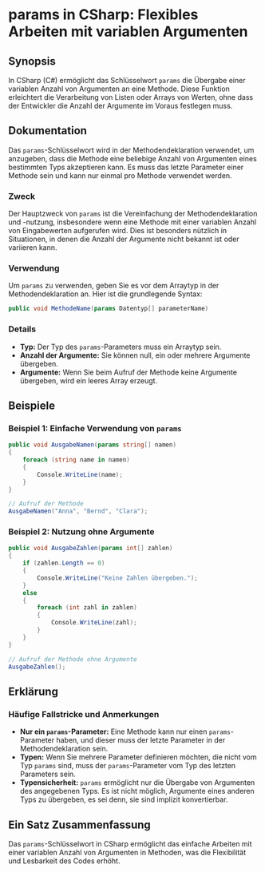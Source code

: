 <!--
Meta Description: # params in CSharp: Flexibles Arbeiten mit variablen Argumenten ## Synopsis In CSharp (C#) ermöglicht das Schlüsselwort `params` die Übergabe einer va...
Meta Keywords: params, der, die, von, methode
-->

# params in CSharp: Flexibles Arbeiten mit variablen Argumenten

## Synopsis
In CSharp (C#) ermöglicht das Schlüsselwort `params` die Übergabe einer variablen Anzahl von Argumenten an eine Methode. Diese Funktion erleichtert die Verarbeitung von Listen oder Arrays von Werten, ohne dass der Entwickler die Anzahl der Argumente im Voraus festlegen muss.

## Dokumentation
Das `params`-Schlüsselwort wird in der Methodendeklaration verwendet, um anzugeben, dass die Methode eine beliebige Anzahl von Argumenten eines bestimmten Typs akzeptieren kann. Es muss das letzte Parameter einer Methode sein und kann nur einmal pro Methode verwendet werden.

### Zweck
Der Hauptzweck von `params` ist die Vereinfachung der Methodendeklaration und -nutzung, insbesondere wenn eine Methode mit einer variablen Anzahl von Eingabewerten aufgerufen wird. Dies ist besonders nützlich in Situationen, in denen die Anzahl der Argumente nicht bekannt ist oder variieren kann.

### Verwendung
Um `params` zu verwenden, geben Sie es vor dem Arraytyp in der Methodendeklaration an. Hier ist die grundlegende Syntax:

```csharp
public void MethodeName(params Datentyp[] parameterName)
```

### Details
- **Typ:** Der Typ des `params`-Parameters muss ein Arraytyp sein.
- **Anzahl der Argumente:** Sie können null, ein oder mehrere Argumente übergeben.
- **Argumente:** Wenn Sie beim Aufruf der Methode keine Argumente übergeben, wird ein leeres Array erzeugt.

## Beispiele
### Beispiel 1: Einfache Verwendung von `params`
```csharp
public void AusgabeNamen(params string[] namen)
{
    foreach (string name in namen)
    {
        Console.WriteLine(name);
    }
}

// Aufruf der Methode
AusgabeNamen("Anna", "Bernd", "Clara");
```

### Beispiel 2: Nutzung ohne Argumente
```csharp
public void AusgabeZahlen(params int[] zahlen)
{
    if (zahlen.Length == 0)
    {
        Console.WriteLine("Keine Zahlen übergeben.");
    }
    else
    {
        foreach (int zahl in zahlen)
        {
            Console.WriteLine(zahl);
        }
    }
}

// Aufruf der Methode ohne Argumente
AusgabeZahlen();
```

## Erklärung
### Häufige Fallstricke und Anmerkungen
- **Nur ein `params`-Parameter:** Eine Methode kann nur einen `params`-Parameter haben, und dieser muss der letzte Parameter in der Methodendeklaration sein.
- **Typen:** Wenn Sie mehrere Parameter definieren möchten, die nicht vom Typ `params` sind, muss der `params`-Parameter vom Typ des letzten Parameters sein.
- **Typensicherheit:** `params` ermöglicht nur die Übergabe von Argumenten des angegebenen Typs. Es ist nicht möglich, Argumente eines anderen Typs zu übergeben, es sei denn, sie sind implizit konvertierbar.

## Ein Satz Zusammenfassung
Das `params`-Schlüsselwort in CSharp ermöglicht das einfache Arbeiten mit einer variablen Anzahl von Argumenten in Methoden, was die Flexibilität und Lesbarkeit des Codes erhöht.
